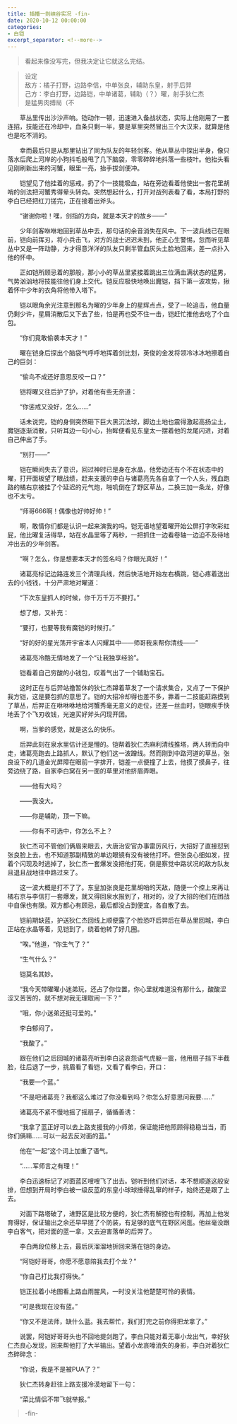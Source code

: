 ```yaml
---
title: 插播一则峡谷实况 -fin-
date: 2020-10-12 00:00:00
categories:
- 白铠
excerpt_separator: <!--more-->
---
```


>看起来像没写完，但我决定让它就这么完结。   

>设定   
>敌方：橘子打野，边路李信，中单张良，辅助东皇，射手后羿   
>己方：李白打野，边路铠，中单诸葛，辅助（？）曜，射手狄仁杰   
>是猛男肉搏局（不   
<!--more-->

　　草丛里传出沙沙声响。铠动作一顿，迅速进入备战状态，实际上他刚用了一套连招，技能还在冷却中，血条只剩一半，要是草里突然冒出三个大汉来，就算是他也是吃不消的。

　　幸而最后只是从那里钻出了同为队友的年轻剑客。他从草丛中探出半身，像只落水后爬上河岸的小狗抖毛般甩了几下脑袋，零零碎碎地抖落一些枝叶。他抬头看见刚刷新出来的河蟹，眼里一亮，抬手拔剑便冲。

　　铠望见了他挂着的惩戒，扔了个一技能吸血，站在旁边看着他使出一套花里胡哨的剑法把河蟹秀得晕头转向。突然想起什么，打开对战列表看了看，本局打野的李白已经把红刀搓完，正在接着出斧头。

　　“谢谢你啦！嘿，剑指的方向，就是本天才的故乡——”

　　少年剑客咻咻地回到草丛中去，那句话的余音消失在风中。下一波兵线已在眼前，铠向前挥刃，将小兵击飞，对方的战士迟迟未到，他正心生警惕，忽而听见草丛中又是一阵动静，方才得意洋洋的队友只剩半管血灰头土脸地回来，差一点扑入他的怀中。

　　正如铠所顾忌着的那般，那小小的草丛里紧接着跳出三位满血满状态的猛男，气势汹汹地将技能往他们身上交代。铠反应极快地唤出魔铠，挡下第一波攻势，揪着怀中少年的衣角将他带入塔下。

　　铠以眼角余光注意到那名为曜的少年身上的星辉点点，受了一轮追击，他血量仍剩少许，星屑消散后又下去了些，怕是再也受不住一击，铠赶忙推他去吃了个血包。

　　“你们竟敢偷袭本天才！”

　　曜在铠身后探出个脑袋气呼呼地挥着剑比划，英俊的金发将领冷冰冰地擦着自己的巨剑：

　　“偷鸟不成还好意思反咬一口？”

　　铠将曜又往后护了护，对着他有些无奈道：

　　“你惩戒又没好，怎么……”

　　话未说完，铠的身侧突然砸下巨大黑沉法球，脚边土地也震得激起高扬尘土，魔铠逐渐消散，只听耳边一句小心，抬眸便看见东皇太一摆着他的龙尾闪进，对着自己伸出了手。

　　“别打——”

　　铠在瞬间失去了意识，回过神时已是身在水晶，他旁边还有个不在状态中的曜，打开面板望了眼战绩，赶来支援的李白与诸葛亮先各自拿了一个人头，残血跑路的橘右京被挂了个延迟的元气炮，啪叽倒在了野区草丛，二换三加一条龙，好像也不太亏。

　　“师哥666啊！偶像也好帅好帅！”

　　啊，敢情你们都是认识一起来演我的吗。铠无语地望着曜开始公屏打字吹彩虹屁，他比曜复活得早，站在水晶里等了两秒，一把抓住一边看卷轴一边迫不及待地冲出去的少年剑客。

　　“啊？怎么，你是想要本天才的签名吗？你眼光真好！”

　　诸葛亮标记边路连发三个清理兵线，然后快活地开始左右横跳，铠心疼着送出去的小钱钱，十分严肃地对曜道：

　　“下次东皇抓人的时候，你千万千万不要打。”

　　想了想，又补充：

　　“要打，也要等我有魔铠的时候打。”

　　“好的好的星光荡开宇宙本人闪耀其中——师哥我来帮你清线——”

　　诸葛亮冷酷无情地发了一个“让我独享经验”。

　　铠看着自己穷酸的小钱包，叹着气出了一个辅助宝石。

　　这时正在与后羿站撸暂休的狄仁杰蹲着草发了一个请求集合，又点了一下保护我方铠，这是要包抓的意思了。铠的大招冷却得也差不多，靠着一二技能赶路摸到了草丛，后羿正在咻咻咻地给河蟹秀毫无意义的走位，还差一丝血时，铠眼疾手快地丢了个飞刃收钱，光速买好斧头闪现开团。

　　啊，当爹的感觉，就是这么的快乐。

　　后羿此刻在泉水里估计还是懵的。铠帮着狄仁杰麻利清线推塔，两人转而向中走，诸葛亮跑去上路抓人，默认了他们这一波蹭线。然而刚到中路河道的草丛，张良设下的几道金光屏障在眼前一字排开，铠差一点便撞了上去，他摸了摸鼻子，往旁边绕了路，自家李白窝在另一面的草里对他挤眉弄眼。

　　——他有大吗？

　　——我没大。

　　——你是辅助，顶一下嘛。

　　——你有不可选中，你怎么不上？

　　狄仁杰可不管他们俩眉来眼去，大唐治安官办事雷厉风行，大招好了直接怼到张良脸上去，也不知道那副精致的单边眼镜有没有被他打坏。但张良心细如发，捏着个闪现及时逃掉了，狄仁杰一套爆发没把他打死，倒是察觉中路状况的敌方队友且退且战地往中路过来了。

　　这一波大概是打不了了。东皇加张良是花里胡哨的天敌，随便一个控上来再让橘右京与李信打一套爆发，就又得回泉水报到了，相对的，没了大招的他们在团战中自保也有限。双方都心有顾忌，最后都没占到便宜，各自散了去。

　　铠前期缺蓝，护送狄仁杰回线上顺便露了个脸恐吓后羿后在草丛里回城，李白正站在水晶等着，见铠到了，绕着他转了好几圈。

　　“唉。”他道，“你生气了？”

　　“生气什么？”

　　铠莫名其妙。

　　“我今天带曜曜小迷弟玩，还占了你位置，你心里就难道没有那什么，酸酸涩涩又苦苦的，就不想对我无理取闹一下？”

　　“哦，你小迷弟还挺可爱的。”

　　李白郁闷了。

　　“我酸了。”

　　跟在他们之后回城的诸葛亮听到李白这哀怨语气虎躯一震，他用扇子挡下半截脸，往后退了一步，挑眉看了看铠，又看了看李白，开口：

　　“我要一个蓝。”

　　“不是吧诸葛亮？我都这么难过了你没看到吗？你怎么好意思问我要……”

　　诸葛亮不紧不慢地摇了摇扇子，循循善诱：

　　“我拿了蓝正好可以去上路支援我的小师弟，保证能把他照顾得稳稳当当，而你们俩嘛……可以一起去反对面的蓝。”

　　他在“一起”这个词上加重了语气。

　　“……军师言之有理！”

　　李白迅速标记了对面蓝区嗖嗖飞了出去。铠听到他们对话，本不想顺遂这般安排，但想到开局时李白被一级反蓝的东皇小球球捶得乱窜的样子，始终还是跟了上去。

　　对面下路塔破了，进野区是比较方便的，狄仁杰有解控也有控制，再加上他发育得好，保证输出之余还早早搓了个防装，有足够的底气在野区闲逛。他丝毫没跟李白客气，把对面的蓝一拿，又去迫害落单的后羿了。

　　李白两段位移上去，最后灰溜溜地折回来落在铠的身边。

　　“阿铠好哥哥，你愿不愿意陪我去打个龙？”

　　“你自己打比我打得快。”

　　铠正拉着小地图看上路血雨腥风，一时没关注他楚楚可怜的表情。

　　“可是我现在没有蓝。”

　　“你又不是法师，缺什么蓝。我去帮忙，我们打完之前你得把龙拿了。”

　　说罢，阿铠好哥哥头也不回地提剑跑了。李白只能对着无辜小龙出气，幸好狄仁杰良心发现，回来帮他打了大半输出。望着小龙哀嚎消失的身影，李白对着狄仁杰碎碎念：

　　“你说，我是不是被PUA了？”

　　狄仁杰转身赶往上路支援冷漠地留下一句：

　　“菜比情侣不带飞就举报。”

>-fin-